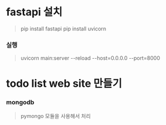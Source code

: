 # fastapi 설치

> pip install fastapi
> pip install uvicorn

### 실행
>uvicorn main:server --reload --host=0.0.0.0 --port=8000
#
# todo list web site 만들기

### mongodb
> pymongo 모듈을 사용해서 처리

